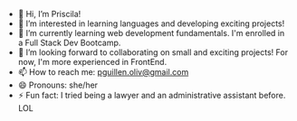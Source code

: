- 👋 Hi, I’m Priscila!
- 👀 I’m interested in learning languages and developing exciting projects!
- 🌱 I’m currently learning web development fundamentals. I'm enrolled in a Full Stack Dev Bootcamp.
- 💞️ I’m looking forward to collaborating on small and exciting projects! For now, I'm more experienced in FrontEnd.
- 📫 How to reach me: pguillen.oliv@gmail.com
- 😄 Pronouns: she/her
- ⚡ Fun fact: I tried being a lawyer and an administrative assistant before. LOL

<!---
pgoliv-code/pgoliv-code is a ✨ special ✨ repository because its `README.md` (this file) appears on your GitHub profile.
You can click the Preview link to take a look at your changes.
--->
